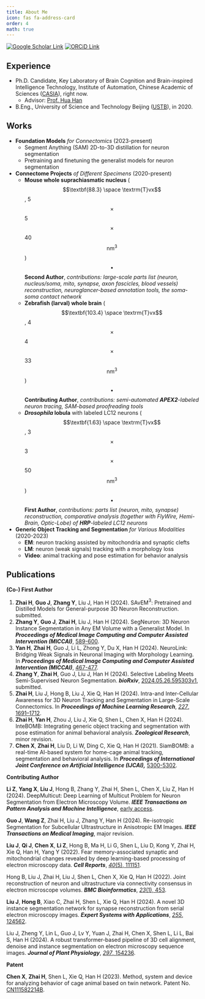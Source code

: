 ```yaml
---
title: About Me
icon: fas fa-address-card
order: 4
math: true
---
```


[![Google Scholar Link](https://img.shields.io/badge/Google_Scholar-Hao_Zhai-lightgray?style=for-the-badge&logo=googlescholar)](https://scholar.google.com/citations?user=1fcT9g8AAAAJ&view_op=list_works&sortby=pubdate)
[![ORCiD Link](https://img.shields.io/badge/ORCiD-0000--0003--4149--3131-lightgray?style=for-the-badge&logo=orcid)](https://orcid.org/0000-0003-4149-3131)

## Experience

- Ph.D. Candidate, Key Laboratory of Brain Cognition and Brain-inspired Intelligence Technology, Institute of Automation, Chinese Academic of Sciences ([CASIA](https://ia.cas.cn/)), right now.
    - Advisor: [Prof. Hua Han](https://people.ucas.ac.cn/~hanhua)
- B.Eng., University of Science and Technology Beijing ([USTB](https://en.ustb.edu.cn/)), in 2020.

## Works

- **Foundation Models** *for Connectomics* (2023-present)
    - Segment Anything (SAM) 2D-to-3D distillation for neuron segmentation
    - Pretraining and finetuning the generalist models for neuron segmentation
- **Connectome Projects** *of Different Specimens* (2020-present)
    - **Mouse whole suprachiasmatic nucleus** ($$\textbf{88.3} \space \textrm{T}vx$$, 5$$\times$$5$$\times$$40 $$\textrm{nm}^3$$)**$$\enspace\bullet\enspace$$Second Author**, *contributions: large-scale parts list (neuron, nucleus/soma, mito, synapse, axon fascicles, blood vessels) reconstruction, neuroglancer-based annotation tools, the soma-soma contact network*
    - **Zebrafish (larval) whole brain** ($$\textbf{103.4} \space \textrm{T}vx$$, 4$$\times$$4$$\times$$33 $$\textrm{nm}^3$$)**$$\enspace\bullet\enspace$$Contributing Author**, *contributions: semi-automated **APEX2**-labeled neuron tracing, SAM-based proofreading tools*
    - ***Drosophila* lobula** with labeled LC12 neurons ($$\textbf{1.63} \space \textrm{T}vx$$, 3$$\times$$3$$\times$$50 $$\textrm{nm}^3$$)**$$\enspace\bullet\enspace$$First Author**, *contributions: parts list (neuron, mito, synapse) reconstruction, comparative analysis (together with FlyWire, Hemi-Brain, Optic-Lobe) of **HRP**-labeled LC12 neurons*
- **Generic Object Tracking and Segmentation** *for Various Modalities* (2020-2023)
    - **EM**: neuron tracking assisted by mitochondria and synaptic clefts
    - **LM**: neuron (weak signals) tracking with a morphology loss
    - **Video**: animal tracking and pose estimation for behavior analysis

## Publications

**(Co-) First Author**

1. **Zhai H**, **Guo J**, **Zhang Y**, Liu J, Han H (2024). SAvEM$^3$: Pretrained and Distilled Models for General-purpose 3D Neuron Reconstruction. submitted.
2. **Zhang Y**, **Guo J**, **Zhai H**, Liu J, Han H (2024). SegNeuron: 3D Neuron Instance Segmentation in Any EM Volume with a Generalist Model. In ***Proceedings of Medical Image Computing and Computer Assisted Intervention (MICCAI)***, [589-600](https://doi.org/10.1007/978-3-031-72111-3_55).
3. **Yan H**, **Zhai H**, Guo J, Li L, Zhong Y, Du X, Han H (2024). NeuroLink: Bridging Weak Signals in Neuronal Imaging with Morphology Learning. In ***Proceedings of Medical Image Computing and Computer Assisted Intervention (MICCAI)***, [467-477](https://doi.org/10.1007/978-3-031-72111-3_44).
4. **Zhang Y**, **Zhai H**, Guo J, Liu J, Han H (2024). Selective Labeling Meets Semi-Supervised Neuron Segmentation. ***bioRxiv***, [2024.05.26.595303v1](https://www.biorxiv.org/content/10.1101/2024.05.26.595303v1), submitted.
5. **Zhai H**, Liu J, Hong B, Liu J, Xie Q, Han H (2024). Intra-and Inter-Cellular Awareness for 3D Neuron Tracking and Segmentation in Large-Scale Connectomics. In ***Proceedings of Machine Learning Research***, [*227*, 1691–1712](https://proceedings.mlr.press/v227/zhai24a.html).
6. **Zhai H**, **Yan H**, Zhou J, Liu J, Xie Q, Shen L, Chen X, Han H (2024). InteBOMB: Integrating generic object tracking and segmentation with pose estimation for animal behavioral analysis. ***Zoological Research***, minor revision.
7. **Chen X**, **Zhai H**, Liu D, Li W, Ding C, Xie Q, Han H (2021). SiamBOMB: a real-time AI-based system for home-cage animal tracking, segmentation and behavioral analysis. In ***Proceedings of  International Joint Conference on Artificial Intelligence (IJCAI),*** [5300-5302](https://www.ijcai.org/proceedings/2020/776).

**Contributing Author**

**Li Z**, **Yang X**, **Liu J**, Hong B, Zhang Y, Zhai H, Shen L, Chen X, Liu Z, Han H (2024). DeepMulticut: Deep Learning of Multicut Problem for Neuron Segmentation from Electron Microscopy Volume. ***IEEE Transactions on Pattern Analysis and Machine Intelligence***, [early access](https://ieeexplore.ieee.org/document/10547294).

**Guo J**, **Wang Z**, Zhai H, Liu J, Zhang Y, Han H (2024). Re-isotropic Segmentation for Subcellular Ultrastructure in Anisotropic EM Images. ***IEEE Transactions on Medical Imaging***, major revision.

**Liu J**, **Qi J**, **Chen X**, **Li Z**, Hong B, Ma H, Li G, Shen L, Liu D, Kong Y, Zhai H, Xie Q, Han H, Yang Y (2022). Fear memory-associated synaptic and mitochondrial changes revealed by deep learning-based processing of electron microscopy data. ***Cell Reports***, [*40*(5), 111151](https://www.sciencedirect.com/science/article/pii/S2211124722009603).

Hong B, Liu J, Zhai H, Liu J, Shen L, Chen X, Xie Q, Han H (2022). Joint reconstruction of neuron and ultrastructure via connectivity consensus in electron microscope volumes. ***BMC Bioinformatics***, [*23*(1), 453](https://bmcbioinformatics.biomedcentral.com/articles/10.1186/s12859-022-04991-6).

**Liu J**, **Hong B**, Xiao C, Zhai H, Shen L, Xie Q, Han H (2024). A novel 3D instance segmentation network for synapse reconstruction from serial electron microscopy images. ***Expert Systems with Applications***, [*255*, 124562](https://www.sciencedirect.com/science/article/abs/pii/S0957417424014295).

Liu J, Zheng Y, Lin L, Guo J, Lv Y, Yuan J, Zhai H, Chen X, Shen L, Li L, Bai S, Han H (2024). A robust transformer-based pipeline of 3D cell alignment, denoise and instance segmentation on electron microscopy sequence images. ***Journal of Plant Physiology***, [*297*, 154236](https://www.sciencedirect.com/science/article/pii/S0176161724000671).

**Patent**

**Chen X**, **Zhai H**, Shen L, Xie Q, Han H (2023). Method, system and device for analyzing behavior of cage animal based on twin network. Patent No. [CN111582214B](https://patents.google.com/patent/CN111582214B/en).

<!-- 
> Hong B, Liu J, **Zhai H**, Liu J, Shen L, Chen X, Xie Q, Han H\*. Joint reconstruction of neuron and ultrastructure via connectivity consensus in electron microscope volumes [J]. *BMC Bioinformatics*, 2022, 23(1): 1-23. DOI: [10.1186/s12859-022-04991-6](https://doi.org/10.1186/s12859-022-04991-6) <br>
[![Acrobat Paper](https://img.shields.io/badge/Paper-pdf-blue?style=social&logo=adobeacrobatreader)](https://link.springer.com/content/pdf/10.1186/s12859-022-04991-6.pdf)


> Liu J, Qi J, Chen X, Li Z, Hong B, Ma H, Li G, Shen L, Liu D, Kong Y, **Zhai H**, Xie Q\*, Han H\*, Yang Y\*. Fear memory-associated synaptic and mitochondrial changes revealed by deep learning-based processing of electron microscopy data [J]. *Cell Reports*, 2022, 40(5): 111151. DOI: [10.1016/j.celrep.2022.111151](https://doi.org/10.1016/j.celrep.2022.111151). <br>
[![Acrobat Paper](https://img.shields.io/badge/Paper-pdf-blue?style=social&logo=adobeacrobatreader)](https://www.sciencedirect.com/sdfe/reader/pii/S2211124722009603/pdf)

> Chen X, **Zhai H**, Liu D, Li W, Ding C, Xie Q, Han H\*. SiamBOMB: A Real-time AI-based System for Home-cage Animal Tracking, Segmentation and Behavioral Analysis [C]//*Proceedings of the Twenty-Ninth International Joint Conference on Artificial Intelligence Demos*. 2020: 5300-5302. DOI: [10.24963/ijcai.2020/776](https://doi.org/10.24963/ijcai.2020/776). <br>
[![Acrobat Paper](https://img.shields.io/badge/Paper-pdf-blue?style=social&logo=adobeacrobatreader)](https://www.ijcai.org/proceedings/2020/0776.pdf)
[![DiagramsNet Poster](https://img.shields.io/badge/Poster-pdf-blue?style=social&logo=diagramsdotnet)](https://raw.githubusercontent.com/JackieZhai/JackieZhai.github.io-CDN/master/posters/CVPR2021_Chen_SiamBOMB.pdf)
[![GitHub Repo stars](https://img.shields.io/github/stars/JackieZhai/SiamBOMB?style=social)](https://github.com/JackieZhai/SiamBOMB)
[![YouTube Video Views](https://img.shields.io/youtube/views/lLIPdOsnzT8?style=social)](https://youtu.be/lLIPdOsnzT8)
[![Bilibili Video Views](https://img.shields.io/badge/Views-113-blue?style=social&logo=bilibili)](https://www.bilibili.com/video/av92152869)

> Li W, Liu A\*, Nie W\*, Song D, Li Y, Wang W, Xiang S, Zhou H, Bui N-M, Cen Y, Chen Z, Chung-Nguyen H, Diep G, Do T, Doubrovski E, Duong A, Geraedts J, Guo H, Hoang T, Li Y, Liu X, Liu Z, Luu D, Ma Y, Nguyen V, Nie J, Ren T, Tran M, Tran-Nguyen S, Tran M, Vu-Le T, Wang C, Wang S, Wu G, Yang C, Yuan M, **Zhai H**, Zhang A, Zhang F, Zhao S. Monocular Image Based 3D Model Retrieval [C]//*Eurographics Workshop on 3D Object Retrieval*. 2019. DOI: [10.2312/3dor.20191068](https://doi.org/10.2312/3dor.20191068). <br>
[![Acrobat Paper](https://img.shields.io/badge/Paper-pdf-blue?style=social&logo=adobeacrobatreader)](https://diglib.eg.org/bitstream/handle/10.2312/3dor20191068/103-110.pdf) -->

